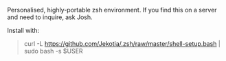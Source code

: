 Personalised, highly-portable zsh environment.
If you find this on a server and need to inquire, ask Josh.

Install with:
 > curl -L https://github.com/Jekotia/.zsh/raw/master/shell-setup.bash | sudo bash -s $USER
